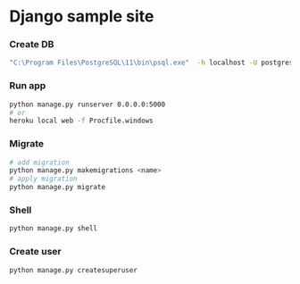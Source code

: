 # Django sample site

### Create DB 

```bash
"C:\Program Files\PostgreSQL\11\bin\psql.exe"  -h localhost -U postgres -d postgres -p 5432
```

### Run app

```bash
python manage.py runserver 0.0.0.0:5000
# or
heroku local web -f Procfile.windows
```

### Migrate

```bash
# add migration
python manage.py makemigrations <name>
# apply migration
python manage.py migrate
```

### Shell

```bash
python manage.py shell
```

### Create user

```bash
python manage.py createsuperuser
```
